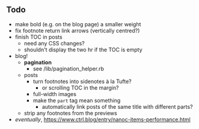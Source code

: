 ## Todo

- make bold (e.g. on the blog page) a smaller weight
- fix footnote return link arrows (vertically centred?)
- finish TOC in posts
    + need any CSS changes?
    + shouldn't display the two hr if the TOC is empty
- blog!
    + **pagination**
        * see /lib/pagination_helper.rb
    + posts
        * turn footnotes into sidenotes à la Tufte?
            - or scrolling TOC in the margin?
        * full-width images 
        * make the `part` tag mean something
            - automatically link posts of the same title with different parts?
    + strip any footnotes from the previews
- _eventually_, https://www.ctrl.blog/entry/nanoc-items-performance.html
